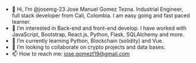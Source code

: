- 👋 Hi, I’m @josemg-23 Jose Manuel Gomez Tezna. Industrial Engineer, full stack developer from Cali, Colombia. I am easy going and fast paced learner.
- 👀 I’m interested in Back-end and front-end develop. I have worked with JavaScript, Bootstrap, React.js, Python, Flask, SQLAlchemy and more.
- 🌱 I’m currently learning Python, Blockchain (solidity) and Vue.
- 💞️ I’m looking to collaborate on crypto projects and data bases.
- 📫 How to reach me: jose.gomezt19@gmail.com

<!---
josemg-23/josemg-23 is a ✨ special ✨ repository because its `README.md` (this file) appears on your GitHub profile.
You can click the Preview link to take a look at your changes.
--->
